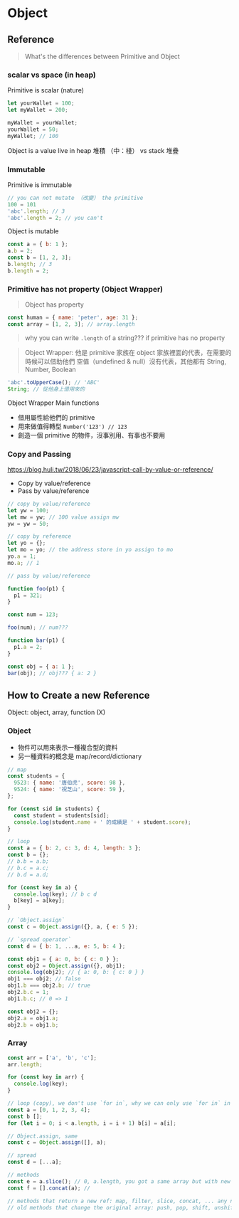 # Object

## Reference

> What's the differences between Primitive and Object

### scalar vs space (in heap)

Primitive is scalar (nature)

```js
let yourWallet = 100;
let myWallet = 200;

myWallet = yourWallet;
yourWallet = 50;
myWallet; // 100
```

Object is a value live in heap 堆積 （中：棧） vs stack 堆疊

### Immutable

Primitive is immutable

```js
// you can not mutate （改變） the primitive
100 = 101
'abc'.length; // 3
'abc'.length = 2; // you can't
```

Object is mutable

```js
const a = { b: 1 };
a.b = 2;
const b = [1, 2, 3];
b.length; // 3
b.length = 2;
```

### Primitive has not property (Object Wrapper)

> Object has property

```js
const human = { name: 'peter', age: 31 };
const array = [1, 2, 3]; // array.length
```

> why you can write `.length` of a string??? if primitive has no property

> Object Wrapper: 他是 primitive 家族在 object 家族裡面的代表，在需要的時候可以借助他們
> 空值（undefined & null）沒有代表，其他都有
> String, Number, Boolean

```js
'abc'.toUpperCase(); // 'ABC'
String; // 從他身上借用來的
```

Object Wrapper Main functions

- 借用屬性給他們的 primitive
- 用來做值得轉型 `Number('123') // 123`
- 創造一個 primitive 的物件，沒事別用、有事也不要用

### Copy and Passing

https://blog.huli.tw/2018/06/23/javascript-call-by-value-or-reference/

- Copy by value/reference
- Pass by value/reference

```js
// copy by value/reference
let yw = 100;
let mw = yw; // 100 value assign mw
yw = yw = 50;

// copy by reference
let yo = {};
let mo = yo; // the address store in yo assign to mo
yo.a = 1;
mo.a; // 1
```

```js
// pass by value/reference

function foo(p1) {
  p1 = 321;
}

const num = 123;

foo(num); // num???

function bar(p1) {
  p1.a = 2;
}

const obj = { a: 1 };
bar(obj); // obj??? { a: 2 }
```

## How to Create a new Reference

Object: object, array, function (X)

### Object

- 物件可以用來表示一種複合型的資料
- 另一種資料的概念是 map/record/dictionary

```js
// map
const students = {
  9523: { name: '唐伯虎', score: 98 },
  9524: { name: '祝芝山', score: 59 },
};

for (const sid in students) {
  const student = students[sid];
  console.log(student.name + ' 的成績是 ' + student.score);
}
```

```js
// loop
const a = { b: 2, c: 3, d: 4, length: 3 };
const b = {};
// b.b = a.b;
// b.c = a.c;
// b.d = a.d;

for (const key in a) {
  console.log(key); // b c d
  b[key] = a[key];
}

// `Object.assign`
const c = Object.assign({}, a, { e: 5 });

// `spread operator`
const d = { b: 1, ...a, e: 5, b: 4 };

const obj1 = { a: 0, b: { c: 0 } };
const obj2 = Object.assign({}, obj1);
console.log(obj2); // { a: 0, b: { c: 0 } }
obj1 === obj2; // false
obj1.b === obj2.b; // true
obj2.b.c = 1;
obj1.b.c; // 0 => 1

const obj2 = {};
obj2.a = obj1.a;
obj2.b = obj1.b;
```

### Array

```js
const arr = ['a', 'b', 'c'];
arr.length;

for (const key in arr) {
  console.log(key);
}
```

```js
// loop (copy), we don't use `for in`, why we can only use `for in` in object
const a = [0, 1, 2, 3, 4];
const b [];
for (let i = 0; i < a.length, i = i + 1) b[i] = a[i];

// Object.assign, same
const c = Object.assign([], a);

// spread
const d = [...a];

// methods
const e = a.slice(); // 0, a.length, you got a same array but with new ref, just like Object.assgin
const f = [].concat(a); //

// methods that return a new ref: map, filter, slice, concat, ... any new added methods
// old methods that change the original array: push, pop, shift, unshift, splice, sort, reverse, ...
```
